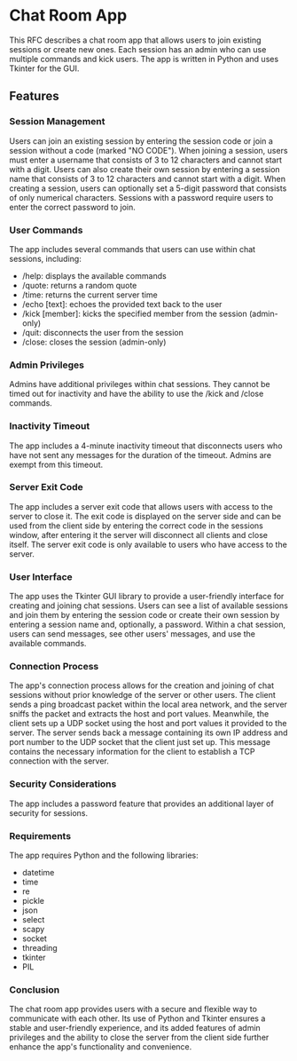 # Chat Room App
This RFC describes a chat room app that allows users to join existing sessions or create new ones. Each session has an admin who can use multiple commands and kick users. The app is written in Python and uses Tkinter for the GUI.

## Features

### Session Management
Users can join an existing session by entering the session code or join a session without a code (marked "NO CODE"). When joining a session, users must enter a username that consists of 3 to 12 characters and cannot start with a digit. Users can also create their own session by entering a session name that consists of 3 to 12 characters and cannot start with a digit. When creating a session, users can optionally set a 5-digit password that consists of only numerical characters. Sessions with a password require users to enter the correct password to join.

### User Commands
The app includes several commands that users can use within chat sessions, including:

  - /help: displays the available commands
  - /quote: returns a random quote
  - /time: returns the current server time
  - /echo [text]: echoes the provided text back to the user
  - /kick [member]: kicks the specified member from the session (admin-only)
  - /quit: disconnects the user from the session
  - /close: closes the session (admin-only)

### Admin Privileges
Admins have additional privileges within chat sessions. They cannot be timed out for inactivity and have the ability to use the /kick and /close commands.

### Inactivity Timeout
The app includes a 4-minute inactivity timeout that disconnects users who have not sent any messages for the duration of the timeout. Admins are exempt from this timeout.

### Server Exit Code
The app includes a server exit code that allows users with access to the server to close it. The exit code is displayed on the server side and can be used from the client side by entering the correct code in the sessions window, after entering it the server will disconnect all clients and close itself. 
The server exit code is only available to users who have access to the server.

### User Interface
The app uses the Tkinter GUI library to provide a user-friendly interface for creating and joining chat sessions. Users can see a list of available sessions and join them by entering the session code or create their own session by entering a session name and, optionally, a password. Within a chat session, users can send messages, see other users' messages, and use the available commands.

### Connection Process
The app's connection process allows for the creation and joining of chat sessions without prior knowledge of the server or other users. The client sends a ping broadcast packet within the local area network, and the server sniffs the packet and extracts the host and port values. Meanwhile, the client sets up a UDP socket using the host and port values it provided to the server. The server sends back a message containing its own IP address and port number to the UDP socket that the client just set up. This message contains the necessary information for the client to establish a TCP connection with the server.

### Security Considerations
The app includes a password feature that provides an additional layer of security for sessions.

### Requirements
The app requires Python and the following libraries:

  - datetime
  - time
  - re
  - pickle
  - json
  - select
  - scapy
  - socket
  - threading
  - tkinter
  - PIL


### Conclusion
The chat room app provides users with a secure and flexible way to communicate with each other. Its use of Python and Tkinter ensures a stable and user-friendly experience, and its added features of admin privileges and the ability to close the server from the client side further enhance the app's functionality and convenience.





